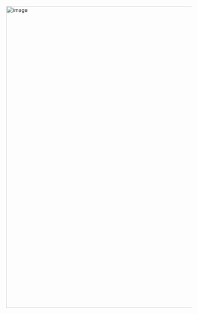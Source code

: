 <img width="820" alt="image" src="https://github.com/RevadiSundaram/ICodeThis-Projects/assets/47391816/47392730-dd7c-4845-ba54-fcc34ad7a9da">

